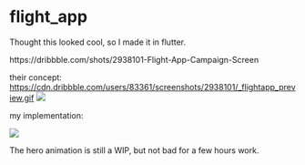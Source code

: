 # flight_app

Thought this looked cool, so I made it in flutter. 

https:&#x2F;&#x2F;dribbble.com&#x2F;shots&#x2F;2938101-Flight-App-Campaign-Screen

their concept:
https://cdn.dribbble.com/users/83361/screenshots/2938101/_flightapp_preview.gif
![](https://cdn.dribbble.com/users/83361/screenshots/2938101/_flightapp_preview.gif)

my implementation:

![](https://github.com/fdoyle/flutter-trip-demo/blob/master/flutter_demo_trip.gif)

The hero animation is still a WIP, but not bad for a few hours work. 
